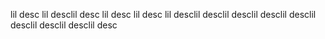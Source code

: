 lil  desc  lil  desclil  desc  lil  desc  lil  desc  lil  desclil  desclil  desclil  desclil  desclil  desclil  desclil  desclil  desc